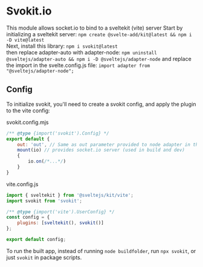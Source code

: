 # Svokit.io
This module allows socket.io to bind to a sveltekit (vite) server
Start by initializing a sveltekit server: `npm create @svelte-add/kit@latest && npm i -D vite@latest`<br />
Next, install this library: `npm i svokit@latest`<br />
then replace adapter-auto with adapter-node: `npm uninstall @sveltejs/adapter-auto && npm i -D @sveltejs/adapter-node`
and replace the import in the svelte.config.js file: `import adapter from "@sveltejs/adapter-node";`

## Config
To initialize svokit, you'll need to create a svokit config, and apply the plugin to the vite config:

svokit.config.mjs
```js
/** @type {import('svokit').Config} */
export default {
    out: 'out', // Same as out parameter provided to node adapter in the svelte.config.js (only used in build)
    mount(io) // provides socket.io server (used in build and dev)
    {
        io.on(/*...*/)
    }
}
```

vite.config.js
```js
import { sveltekit } from '@sveltejs/kit/vite';
import svokit from 'svokit';

/** @type {import('vite').UserConfig} */
const config = {
	plugins: [sveltekit(), svokit()]
};

export default config;
```

To run the built app, instead of running `node buildfolder`, run `npx svokit`, or just `svokit` in package scripts.